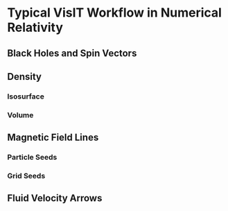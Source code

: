 # Typical VisIT Workflow in Numerical Relativity

## Black Holes and Spin Vectors

## Density

### Isosurface 

### Volume

## Magnetic Field Lines

### Particle Seeds

### Grid Seeds

## Fluid Velocity Arrows


